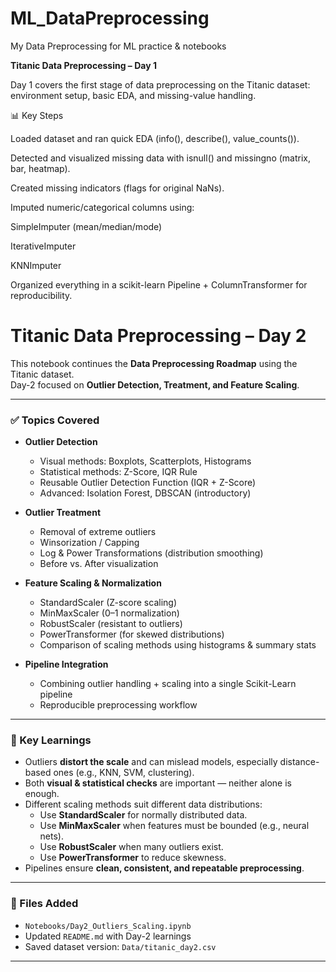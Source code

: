 # ML_DataPreprocessing

My Data Preprocessing for ML practice &amp; notebooks

**Titanic Data Preprocessing – Day 1**

Day 1 covers the first stage of data preprocessing on the Titanic dataset:
environment setup, basic EDA, and missing-value handling.

📊 Key Steps

Loaded dataset and ran quick EDA (info(), describe(), value_counts()).

Detected and visualized missing data with isnull() and missingno (matrix, bar, heatmap).

Created missing indicators (flags for original NaNs).

Imputed numeric/categorical columns using:

SimpleImputer (mean/median/mode)

IterativeImputer

KNNImputer

Organized everything in a scikit-learn Pipeline + ColumnTransformer for reproducibility.

# Titanic Data Preprocessing – Day 2

This notebook continues the **Data Preprocessing Roadmap** using the Titanic dataset.  
Day-2 focused on **Outlier Detection, Treatment, and Feature Scaling**.

---

### ✅ Topics Covered

- **Outlier Detection**

  - Visual methods: Boxplots, Scatterplots, Histograms
  - Statistical methods: Z-Score, IQR Rule
  - Reusable Outlier Detection Function (IQR + Z-Score)
  - Advanced: Isolation Forest, DBSCAN (introductory)

- **Outlier Treatment**

  - Removal of extreme outliers
  - Winsorization / Capping
  - Log & Power Transformations (distribution smoothing)
  - Before vs. After visualization

- **Feature Scaling & Normalization**

  - StandardScaler (Z-score scaling)
  - MinMaxScaler (0–1 normalization)
  - RobustScaler (resistant to outliers)
  - PowerTransformer (for skewed distributions)
  - Comparison of scaling methods using histograms & summary stats

- **Pipeline Integration**
  - Combining outlier handling + scaling into a single Scikit-Learn pipeline
  - Reproducible preprocessing workflow

---

### 📌 Key Learnings

- Outliers **distort the scale** and can mislead models, especially distance-based ones (e.g., KNN, SVM, clustering).
- Both **visual & statistical checks** are important — neither alone is enough.
- Different scaling methods suit different data distributions:
  - Use **StandardScaler** for normally distributed data.
  - Use **MinMaxScaler** when features must be bounded (e.g., neural nets).
  - Use **RobustScaler** when many outliers exist.
  - Use **PowerTransformer** to reduce skewness.
- Pipelines ensure **clean, consistent, and repeatable preprocessing**.

---

### 📂 Files Added

- `Notebooks/Day2_Outliers_Scaling.ipynb`
- Updated `README.md` with Day-2 learnings
- Saved dataset version: `Data/titanic_day2.csv`

---
